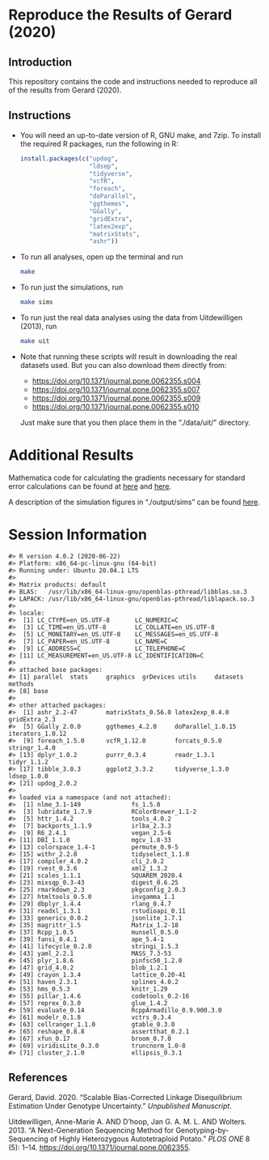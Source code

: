 
<!-- README.md is generated from README.Rmd. Please edit that file -->

# Reproduce the Results of Gerard (2020)

## Introduction

This repository contains the code and instructions needed to reproduce
all of the results from Gerard (2020).

## Instructions

  - You will need an up-to-date version of R, GNU make, and 7zip. To
    install the required R packages, run the following in R:
    
    ``` r
    install.packages(c("updog", 
                       "ldsep", 
                       "tidyverse", 
                       "vcfR",
                       "foreach",
                       "doParallel", 
                       "ggthemes", 
                       "GGally",
                       "gridExtra",
                       "latex2exp",
                       "matrixStats",
                       "ashr"))
    ```

  - To run all analyses, open up the terminal and run
    
    ``` bash
    make
    ```

  - To run just the simulations, run
    
    ``` bash
    make sims
    ```

  - To run just the real data analyses using the data from Uitdewilligen
    (2013), run
    
    ``` bash
    make uit
    ```

  - Note that running these scripts will result in downloading the real
    datasets used. But you can also download them directly from:
    
      - <https://doi.org/10.1371/journal.pone.0062355.s004>
      - <https://doi.org/10.1371/journal.pone.0062355.s007>
      - <https://doi.org/10.1371/journal.pone.0062355.s009>
      - <https://doi.org/10.1371/journal.pone.0062355.s010>
    
    Just make sure that you then place them in the “./data/uit/”
    directory.

# Additional Results

Mathematica code for calculating the gradients necessary for standard
error calculations can be found at [here](./code/gradients.nb) and
[here](./code/gradients.md).

A description of the simulation figures in “./output/sims” can be found
[here](./output/sims/README.md).

# Session Information

    #> R version 4.0.2 (2020-06-22)
    #> Platform: x86_64-pc-linux-gnu (64-bit)
    #> Running under: Ubuntu 20.04.1 LTS
    #> 
    #> Matrix products: default
    #> BLAS:   /usr/lib/x86_64-linux-gnu/openblas-pthread/libblas.so.3
    #> LAPACK: /usr/lib/x86_64-linux-gnu/openblas-pthread/liblapack.so.3
    #> 
    #> locale:
    #>  [1] LC_CTYPE=en_US.UTF-8       LC_NUMERIC=C              
    #>  [3] LC_TIME=en_US.UTF-8        LC_COLLATE=en_US.UTF-8    
    #>  [5] LC_MONETARY=en_US.UTF-8    LC_MESSAGES=en_US.UTF-8   
    #>  [7] LC_PAPER=en_US.UTF-8       LC_NAME=C                 
    #>  [9] LC_ADDRESS=C               LC_TELEPHONE=C            
    #> [11] LC_MEASUREMENT=en_US.UTF-8 LC_IDENTIFICATION=C       
    #> 
    #> attached base packages:
    #> [1] parallel  stats     graphics  grDevices utils     datasets  methods  
    #> [8] base     
    #> 
    #> other attached packages:
    #>  [1] ashr_2.2-47        matrixStats_0.56.0 latex2exp_0.4.0    gridExtra_2.3     
    #>  [5] GGally_2.0.0       ggthemes_4.2.0     doParallel_1.0.15  iterators_1.0.12  
    #>  [9] foreach_1.5.0      vcfR_1.12.0        forcats_0.5.0      stringr_1.4.0     
    #> [13] dplyr_1.0.2        purrr_0.3.4        readr_1.3.1        tidyr_1.1.2       
    #> [17] tibble_3.0.3       ggplot2_3.3.2      tidyverse_1.3.0    ldsep_1.0.0       
    #> [21] updog_2.0.2       
    #> 
    #> loaded via a namespace (and not attached):
    #>  [1] nlme_3.1-149              fs_1.5.0                 
    #>  [3] lubridate_1.7.9           RColorBrewer_1.1-2       
    #>  [5] httr_1.4.2                tools_4.0.2              
    #>  [7] backports_1.1.9           irlba_2.3.3              
    #>  [9] R6_2.4.1                  vegan_2.5-6              
    #> [11] DBI_1.1.0                 mgcv_1.8-33              
    #> [13] colorspace_1.4-1          permute_0.9-5            
    #> [15] withr_2.2.0               tidyselect_1.1.0         
    #> [17] compiler_4.0.2            cli_2.0.2                
    #> [19] rvest_0.3.6               xml2_1.3.2               
    #> [21] scales_1.1.1              SQUAREM_2020.4           
    #> [23] mixsqp_0.3-43             digest_0.6.25            
    #> [25] rmarkdown_2.3             pkgconfig_2.0.3          
    #> [27] htmltools_0.5.0           invgamma_1.1             
    #> [29] dbplyr_1.4.4              rlang_0.4.7              
    #> [31] readxl_1.3.1              rstudioapi_0.11          
    #> [33] generics_0.0.2            jsonlite_1.7.1           
    #> [35] magrittr_1.5              Matrix_1.2-18            
    #> [37] Rcpp_1.0.5                munsell_0.5.0            
    #> [39] fansi_0.4.1               ape_5.4-1                
    #> [41] lifecycle_0.2.0           stringi_1.5.3            
    #> [43] yaml_2.2.1                MASS_7.3-53              
    #> [45] plyr_1.8.6                pinfsc50_1.2.0           
    #> [47] grid_4.0.2                blob_1.2.1               
    #> [49] crayon_1.3.4              lattice_0.20-41          
    #> [51] haven_2.3.1               splines_4.0.2            
    #> [53] hms_0.5.3                 knitr_1.29               
    #> [55] pillar_1.4.6              codetools_0.2-16         
    #> [57] reprex_0.3.0              glue_1.4.2               
    #> [59] evaluate_0.14             RcppArmadillo_0.9.900.3.0
    #> [61] modelr_0.1.8              vctrs_0.3.4              
    #> [63] cellranger_1.1.0          gtable_0.3.0             
    #> [65] reshape_0.8.8             assertthat_0.2.1         
    #> [67] xfun_0.17                 broom_0.7.0              
    #> [69] viridisLite_0.3.0         truncnorm_1.0-8          
    #> [71] cluster_2.1.0             ellipsis_0.3.1

## References

<div id="refs" class="references">

<div id="ref-gerard2020fast">

Gerard, David. 2020. “Scalable Bias-Corrected Linkage Disequilibrium
Estimation Under Genotype Uncertainty.” *Unpublished Manuscript*.

</div>

<div id="ref-uitdewilligen2013next">

Uitdewilligen, Anne-Marie A. AND D’hoop, Jan G. A. M. L. AND Wolters.
2013. “A Next-Generation Sequencing Method for Genotyping-by-Sequencing
of Highly Heterozygous Autotetraploid Potato.” *PLOS ONE* 8 (5): 1–14.
<https://doi.org/10.1371/journal.pone.0062355>.

</div>

</div>
